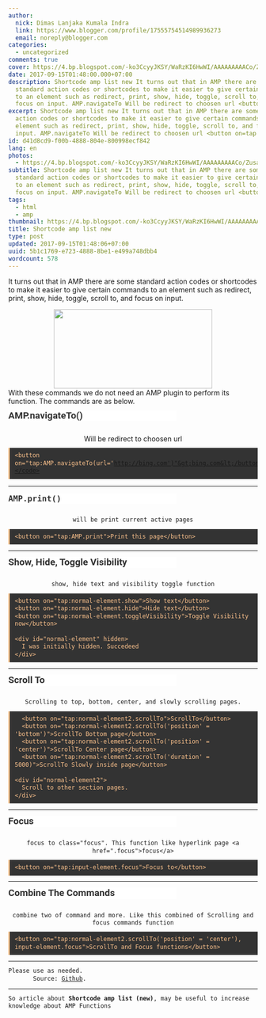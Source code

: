 ```yaml
---
author:
  nick: Dimas Lanjaka Kumala Indra
  link: https://www.blogger.com/profile/17555754514989936273
  email: noreply@blogger.com
categories:
  - uncategorized
comments: true
cover: https://4.bp.blogspot.com/-ko3CcyyJKSY/WaRzKI6HwWI/AAAAAAAAACo/ZusaTqvFcJA-hjqVsLk9jArt00QUPbYwwCLcBGAs/s320/shortcode.jpg
date: 2017-09-15T01:48:00.000+07:00
description: Shortcode amp list new It turns out that in AMP there are some
  standard action codes or shortcodes to make it easier to give certain commands
  to an element such as redirect, print, show, hide, toggle, scroll to, and
  focus on input. AMP.navigateTo Will be redirect to choosen url <button on=tap
excerpt: Shortcode amp list new It turns out that in AMP there are some standard
  action codes or shortcodes to make it easier to give certain commands to an
  element such as redirect, print, show, hide, toggle, scroll to, and focus on
  input. AMP.navigateTo Will be redirect to choosen url <button on=tap
id: d41d8cd9-f00b-4888-804e-800998ecf842
lang: en
photos:
  - https://4.bp.blogspot.com/-ko3CcyyJKSY/WaRzKI6HwWI/AAAAAAAAACo/ZusaTqvFcJA-hjqVsLk9jArt00QUPbYwwCLcBGAs/s320/shortcode.jpg
subtitle: Shortcode amp list new It turns out that in AMP there are some
  standard action codes or shortcodes to make it easier to give certain commands
  to an element such as redirect, print, show, hide, toggle, scroll to, and
  focus on input. AMP.navigateTo Will be redirect to choosen url <button on=tap
tags:
  - html
  - amp
thumbnail: https://4.bp.blogspot.com/-ko3CcyyJKSY/WaRzKI6HwWI/AAAAAAAAACo/ZusaTqvFcJA-hjqVsLk9jArt00QUPbYwwCLcBGAs/s320/shortcode.jpg
title: Shortcode amp list new
type: post
updated: 2017-09-15T01:48:06+07:00
uuid: 5b1c1769-e723-4888-8be1-e499a748dbb4
wordcount: 578
---
```


It turns out that in AMP there are some standard action codes or shortcodes to make it easier to give certain commands to an element such as redirect, print, show, hide, toggle, scroll to, and focus on input.  <div class="separator" style="clear: both; text-align: center;"><a href="https://4.bp.blogspot.com/-ko3CcyyJKSY/WaRzKI6HwWI/AAAAAAAAACo/ZusaTqvFcJA-hjqVsLk9jArt00QUPbYwwCLcBGAs/s1600/shortcode.jpg" imageanchor="1" style="margin-left: 1em; margin-right: 1em;" rel="noopener noreferer nofollow"><img border="0" src="https://4.bp.blogspot.com/-ko3CcyyJKSY/WaRzKI6HwWI/AAAAAAAAACo/ZusaTqvFcJA-hjqVsLk9jArt00QUPbYwwCLcBGAs/s320/shortcode.jpg" width="320" height="160" data-original-width="600" data-original-height="300"></a></div>With these commands we do not need an AMP plugin to perform its function.   The commands are as below.<br><h4 style="background-color: white; color: #333333; font-family: Roboto, Arial, sans-serif; font-size: 19px; line-height: 1.2em; margin: 10px 0px; padding: 0px; width: 340px;">AMP.navigateTo()</h4><br><center>Will be redirect to choosen url</center><pre style="background: rgb(51, 51, 51); border-left: 3px solid rgb(252, 194, 140); color: #fcc28c; font-family: Consolas, Monaco, &quot;Andale Mono&quot;, monospace; font-size: 14px; line-height: 1.3em; margin: 10px auto; max-width: 100%; overflow: auto; padding: 8px 10px; user-select: all; white-space: initial; word-break: normal;"><code style="font-family: Consolas, Monaco, &quot;Andale Mono&quot;, monospace; line-height: 1.3em; white-space: initial; word-break: normal; word-spacing: normal;">&lt;button on="tap:AMP.navigateTo(url='http://bing.com')"&gt;bing.com&lt;/button&gt;</code></pre><hr><h4 style="background-color: white; color: #333333; font-family: Roboto, Arial, sans-serif; font-size: 19px; line-height: 1.2em; margin: 10px 0px; padding: 0px; width: 340px;">AMP.print()</h4><br><center>will be print current active pages</center><pre style="background: rgb(51, 51, 51); border-left: 3px solid rgb(252, 194, 140); color: #fcc28c; font-family: Consolas, Monaco, &quot;Andale Mono&quot;, monospace; font-size: 14px; line-height: 1.3em; margin: 10px auto; max-width: 100%; overflow: auto; padding: 8px 10px; user-select: all; white-space: initial; word-break: normal;"><code style="font-family: Consolas, Monaco, &quot;Andale Mono&quot;, monospace; line-height: 1.3em; white-space: initial; word-break: normal; word-spacing: normal;">&lt;button on="tap:AMP.print"&gt;Print this page&lt;/button&gt;</code></pre><hr><h4 style="background-color: white; color: #333333; font-family: Roboto, Arial, sans-serif; font-size: 19px; line-height: 1.2em; margin: 10px 0px; padding: 0px; width: 340px;">Show, Hide, Toggle Visibility</h4><br><center>show, hide text and visibility toggle function</center><pre style="background: rgb(51, 51, 51); border-left: 3px solid rgb(252, 194, 140); color: #fcc28c; font-family: Consolas, Monaco, &quot;Andale Mono&quot;, monospace; font-size: 14px; line-height: 1.3em; margin: 10px auto; max-width: 100%; overflow: auto; padding: 8px 10px; user-select: all; white-space: initial; word-break: normal;"><code style="font-family: Consolas, Monaco, &quot;Andale Mono&quot;, monospace; line-height: 1.3em; white-space: initial; word-break: normal; word-spacing: normal;">&lt;button on="tap:normal-element.show"&gt;Show text&lt;/button&gt;<br>&lt;button on="tap:normal-element.hide"&gt;Hide text&lt;/button&gt;<br>&lt;button on="tap:normal-element.toggleVisibility"&gt;Toggle Visibility now&lt;/button&gt;<br><br>&lt;div id="normal-element" hidden&gt;<br>&nbsp; I was initially hidden. Succedeed<br>&lt;/div&gt;</code></pre><hr><h4 style="background-color: white; color: #333333; font-family: Roboto, Arial, sans-serif; font-size: 19px; line-height: 1.2em; margin: 10px 0px; padding: 0px; width: 340px;">Scroll To</h4><br><center>Scrolling to top, bottom, center, and slowly scrolling pages. </center><pre style="background: rgb(51, 51, 51); border-left: 3px solid rgb(252, 194, 140); color: #fcc28c; font-family: Consolas, Monaco, &quot;Andale Mono&quot;, monospace; font-size: 14px; line-height: 1.3em; margin: 10px auto; max-width: 100%; overflow: auto; padding: 8px 10px; user-select: all; white-space: initial; word-break: normal;"><code style="font-family: Consolas, Monaco, &quot;Andale Mono&quot;, monospace; line-height: 1.3em; white-space: initial; word-break: normal; word-spacing: normal;">&nbsp; &lt;button on="tap:normal-element2.scrollTo"&gt;ScrollTo&lt;/button&gt;<br>&nbsp; &lt;button on="tap:normal-element2.scrollTo('position' = 'bottom')"&gt;ScrollTo Bottom page&lt;/button&gt;<br>&nbsp; &lt;button on="tap:normal-element2.scrollTo('position' = 'center')"&gt;ScrollTo Center page&lt;/button&gt;<br>&nbsp; &lt;button on="tap:normal-element2.scrollTo('duration' = 5000)"&gt;ScrollTo Slowly inside page&lt;/button&gt;<br><br>&lt;div id="normal-element2"&gt;<br>&nbsp; Scroll to other section pages.<br>&lt;/div&gt;</code></pre><hr><h4 style="background-color: white; color: #333333; font-family: Roboto, Arial, sans-serif; font-size: 19px; line-height: 1.2em; margin: 10px 0px; padding: 0px; width: 340px;">Focus</h4><br><center>focus to class="focus". This function like hyperlink page &lt;a href=".focus"&gt;focus&lt;/a&gt;</center><pre style="background: rgb(51, 51, 51); border-left: 3px solid rgb(252, 194, 140); color: #fcc28c; font-family: Consolas, Monaco, &quot;Andale Mono&quot;, monospace; font-size: 14px; line-height: 1.3em; margin: 10px auto; max-width: 100%; overflow: auto; padding: 8px 10px; user-select: all; white-space: initial; word-break: normal;"><code style="font-family: Consolas, Monaco, &quot;Andale Mono&quot;, monospace; line-height: 1.3em; white-space: initial; word-break: normal; word-spacing: normal;">&lt;button on="tap:input-element.focus"&gt;Focus to&lt;/button&gt;</code></pre><hr><h4 style="background-color: white; color: #333333; font-family: Roboto, Arial, sans-serif; font-size: 19px; line-height: 1.2em; margin: 10px 0px; padding: 0px; width: 340px;">Combine The Commands</h4><br><center>combine two of command and more. Like this combined of Scrolling and focus commands function</center><pre style="background: rgb(51, 51, 51); border-left: 3px solid rgb(252, 194, 140); color: #fcc28c; font-family: Consolas, Monaco, &quot;Andale Mono&quot;, monospace; font-size: 14px; line-height: 1.3em; margin: 10px auto; max-width: 100%; overflow: auto; padding: 8px 10px; user-select: all; white-space: initial; word-break: normal;"><code style="font-family: Consolas, Monaco, &quot;Andale Mono&quot;, monospace; line-height: 1.3em; white-space: initial; word-break: normal; word-spacing: normal;">&lt;button on="tap:normal-element2.scrollTo('position' = 'center'), input-element.focus"&gt;ScrollTo and Focus functions&lt;/button&gt;</code></pre><hr>Please use as needed.<br>&nbsp; &nbsp; &nbsp; &nbsp;Source: <a alt="Github" href="https://github.com/ampproject/amphtml/blob/master/examples/standard-actions.amp.html" rel="noopener noreferer nofollow" title="Github">Github</a>. <br><hr>So article about <b>Shortcode amp list (new)</b>, may be useful to increase knowledge about AMP Functions